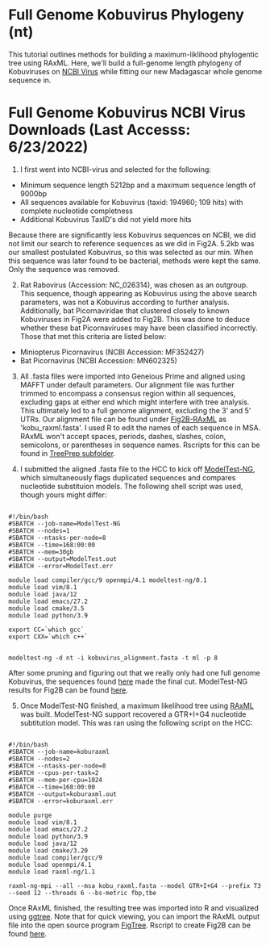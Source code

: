 # Full Genome Kobuvirus Phylogeny (nt)

This tutorial outlines methods for building a maximum-liklihood phylogentic tree using RAxML. Here, we'll build a full-genome length phylogeny of Kobuviruses on [NCBI Virus](https://www.ncbi.nlm.nih.gov/labs/virus/vssi/#/) while fitting our new Madagascar whole genome sequence in. 

# Full Genome Kobuvirus NCBI Virus Downloads (Last Accesss: 6/23/2022)

1. I first went into NCBI-virus and selected for the following:

- Minimum sequence length 5212bp and a maximum sequence length of 9000bp
- All sequences available for Kobuvirus (taxid: 194960; 109 hits) with complete nucleotide completness
- Additional Kobuvirus TaxID's did not yield more hits 

Because there are significantly less Kobuvirus sequences on NCBI, we did not limit our search to reference sequences as we did in Fig2A. 5.2kb was our smallest postulated Kobuvirus, so this was selected as our min. When this sequence was later found to be bacterial, methods were kept the same. Only the sequence was removed. 

2. Rat Rabovirus (Accession: NC_026314), was chosen as an outgroup. This sequence, though appearing as Kobuvirus using the above search parameters, was not a Kobuvirus according to further analysis. Additionally, bat Picornaviridae that clustered closely to known Kobuviruses in Fig2A were added to Fig2B. This was done to deduce whether these bat Picornaviruses may have been classified incorrectly. Those that met this criteria are listed below: 

- Miniopterus Picornavirus (NCBI Accession: MF352427)
- Bat Picornavirus (NCBI Accession: MN602325)

3. All .fasta files were imported into Geneious Prime and aligned using MAFFT under default parameters. Our alignment file was further trimmed to encompass a consensus region within all sequences, excluding gaps at either end which might interfere with tree analysis. This ultimately led to a full genome alignment, excluding the 3' and 5' UTRs. Our alignment file can be found under [Fig2B-RAxML](https://github.com/fgonzalez3/mada-bat-kobuvirus/tree/main/Fig2B/raxml) as 'kobu_raxml.fasta'. I used R to edit the names of each sequence in MSA. RAxML won't accept spaces, periods, dashes, slashes, colon, semicolons, or parentheses in sequence names. Rscripts for this can be found in [TreePrep subfolder](https://github.com/fgonzalez3/mada-bat-kobuvirus/tree/main/TreePrep). 

4. I submitted the aligned .fasta file to the HCC to kick off [ModelTest-NG](https://github.com/ddarriba/modeltest), which simultaneously flags duplicated sequences and compares nucleotide substituion models. The following shell script was used, though yours might differ: 

```

#!/bin/bash
#SBATCH --job-name=ModelTest-NG
#SBATCH --nodes=1
#SBATCH --ntasks-per-node=8
#SBATCH --time=168:00:00
#SBATCH --mem=30gb
#SBATCH --output=ModelTest.out
#SBATCH --error=ModelTest.err

module load compiler/gcc/9 openmpi/4.1 modeltest-ng/0.1
module load vim/8.1 
module load java/12
module load emacs/27.2
module load cmake/3.5
module load python/3.9

export CC=`which gcc`
export CXX=`which c++`


modeltest-ng -d nt -i kobuvirus_alignment.fasta -t ml -p 8

```

After some pruning and figuring out that we really only had one full genome Kobuvirus, the sequences found [here](https://github.com/fgonzalez3/mada-bat-kobuvirus/blob/main/Fig2B/kobuvirus_manual2.csv) made the final cut. ModelTest-NG results for Fig2B can be found [here](https://github.com/fgonzalez3/mada-bat-kobuvirus/tree/main/Fig2B/modeltest). 

5. Once ModelTest-NG finished, a maximum likelihood tree using [RAxML](https://cme.h-its.org/exelixis/web/software/raxml/) was built. ModelTest-NG support recovered a GTR+I+G4 nucleotide subtitution model. This was ran using the following script on the HCC: 

```

#!/bin/bash
#SBATCH --job-name=koburaxml
#SBATCH --nodes=2
#SBATCH --ntasks-per-node=8
#SBATCH --cpus-per-task=2
#SBATCH --mem-per-cpu=1024  
#SBATCH --time=168:00:00
#SBATCH --output=koburaxml.out
#SBATCH --error=koburaxml.err

module purge
module load vim/8.1
module load emacs/27.2
module load python/3.9
module load java/12
module load cmake/3.20
module load compiler/gcc/9 
module load openmpi/4.1 
module load raxml-ng/1.1

raxml-ng-mpi --all --msa kobu_raxml.fasta --model GTR+I+G4 --prefix T3  --seed 12 --threads 6 --bs-metric fbp,tbe 

```

Once RAxML finished, the resulting tree was imported into R and visualized using [ggtree](https://yulab-smu.top/treedata-book/chapter9.html). Note that for quick viewing, you can import the RAxML output file into the open source program [FigTree](http://tree.bio.ed.ac.uk/software/figtree/). Rscript to create Fig2B can be found [here](https://github.com/fgonzalez3/mada-bat-kobuvirus/tree/main/Fig2B). 



